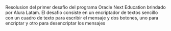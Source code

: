 Resolusion del primer desafio del programa Oracle Next Education brindado por Alura Latam. El desafio consiste en un encriptador de textos sencillo con un cuadro de texto para escribir el mensaje y dos botones, uno para encriptar y otro para desencriptar los mensajes
